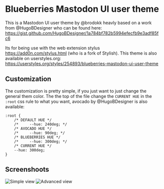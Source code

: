 # Blueberries Mastodon UI user theme

This is a Mastodon UI user theme by @brodokk heavly based on a work from
@HugoBDesigner who can be found here: https://gist.github.com/HugoBDesigner/1a784bf782b5994efecfb9e3adf85fc6

Its for being use with the web extension stylus https://add0n.com/stylus.html
(who is a fork of Stylish). This theme is also available on userstyles.org:
https://userstyles.org/styles/254893/blueberries-mastodon-ui-user-theme

## Customization

The customization is pretty simple, if you just want to just change the general
them color. The the top of the file change the `CURRENT HUE` in the `:root`
css rule to what you want, avocado by @HugoBDesigner is also available:

```
:root {
    /* DEFAULT HUE */
    /*     --hue: 240deg; */
    /* AVOCADO HUE */
    /*     --hue: 90deg; */
    /* BLUEBERRIES HUE */
    /*     --hue: 300deg; */
    /* CURRENT HUE */
    --hue: 300deg;
}
```

## Screenshoots

![Simple view](https://userstyles.org/style_screenshots/254893_after.png)
![Advanced view](https://userstyles.org/style_screenshots/254893_additional_41579.png)
